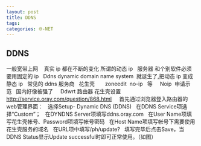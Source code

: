 ```yaml
---
layout: post
title: DDNS
tags: 
categories: 🌐-NET
---
```


## DDNS
一般宽带上网    真实 ip 都在不断的变化 所谓的动态 ip
 
服务器 和个别软件必须要用固定的 ip 
 
Ddns dynamic domain name system  就诞生了,把动态 ip 变成 静态 ip
 
常见的 ddns 服务商 
 
花生壳       zoneedit  no-ip   等
 
 
Noip  申请示范   国内好像被强了 
 
 
Ddwrt 路由器 花生壳设置   http://service.oray.com/question/868.html
 
 
首先通过浏览器登入路由器的web管理界面：
 
选择Setup- Dynamic DNS (DDNS)
 
在DDNS Service项选择“Custom”；
 
在DYNDNS Server项填写ddns.oray.com
 
在User Name项填写花生壳帐号、Password项填写帐号密码
 
在Host Name项填写帐号下需要使用花生壳服务的域名
 
在URL项中填写/ph/update?
 
填写完毕后点击Save，当DDNS Status显示Update successful时即可正常使用。（如图）